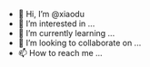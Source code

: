 - 👋 Hi, I’m @xiaodu
- 👀 I’m interested in ...
- 🌱 I’m currently learning ...
- 💞️ I’m looking to collaborate on ...
- 📫 How to reach me ...

<!---
ahuc/ahuc is a ✨ special ✨ repository because its `README.md` (this file) appears on your GitHub profile.
You can click the Preview link to take a look at your changes.
--->

